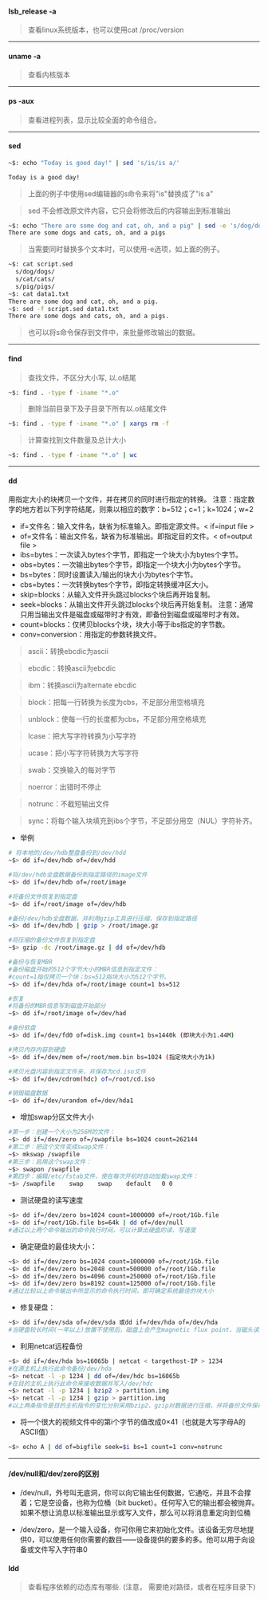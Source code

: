 #### lsb_release -a 
>查看linux系统版本，也可以使用cat /proc/version
---
#### uname -a 
>查看内核版本
---
####  ps -aux
>查看进程列表，显示比较全面的命令组合。
---
#### sed
```bash
~$: echo "Today is good day!" | sed 's/is/is a/'

Today is a good day!
```
>上面的例子中使用sed编辑器的s命令来将"is"替换成了"is a"

>sed 不会修改原文件内容，它只会将修改后的内容输出到标准输出

```bash
~$: echo "There are some dog and cat, oh, and a pig" | sed -e 's/dog/dogs/; s/cat/cats/; s/pig/pigs/'
There are some dogs and cats, oh, and a pigs
```
>当需要同时替换多个文本时，可以使用-e选项，如上面的例子。

```bash
~$: cat script.sed
  s/dog/dogs/
  s/cat/cats/
  s/pig/pigs/
~$: cat data1.txt
There are some dog and cat, oh, and a pig.
~$: sed -f script.sed data1.txt
There are some dogs and cats, oh, and a pigs.
```
>也可以将s命令保存到文件中，来批量修改输出的数据。
---
#### find
>查找文件，不区分大小写, 以.o结尾
```bash
~$: find . -type f -iname "*.o"
```
>删除当前目录下及子目录下所有以.o结尾文件
```bash
~$: find . -type f -iname "*.o" | xargs rm -f
```
>计算查找到文件数量及总计大小
```bash
~$: find . -type f -iname "*.o" | wc 
```
---
#### dd
用指定大小的块拷贝一个文件，并在拷贝的同时进行指定的转换。
注意：指定数字的地方若以下列字符结尾，则乘以相应的数字：b=512；c=1；k=1024；w=2

* if=文件名：输入文件名，缺省为标准输入。即指定源文件。< if=input file >
* of=文件名：输出文件名，缺省为标准输出。即指定目的文件。< of=output file >
* ibs=bytes：一次读入bytes个字节，即指定一个块大小为bytes个字节。
* obs=bytes：一次输出bytes个字节，即指定一个块大小为bytes个字节。
* bs=bytes：同时设置读入/输出的块大小为bytes个字节。
* cbs=bytes：一次转换bytes个字节，即指定转换缓冲区大小。
* skip=blocks：从输入文件开头跳过blocks个块后再开始复制。
* seek=blocks：从输出文件开头跳过blocks个块后再开始复制。
注意：通常只用当输出文件是磁盘或磁带时才有效，即备份到磁盘或磁带时才有效。
* count=blocks：仅拷贝blocks个块，块大小等于ibs指定的字节数。
* conv=conversion：用指定的参数转换文件。

>    ascii：转换ebcdic为ascii

>    ebcdic：转换ascii为ebcdic

>    ibm：转换ascii为alternate ebcdic

>    block：把每一行转换为长度为cbs，不足部分用空格填充

>    unblock：使每一行的长度都为cbs，不足部分用空格填充

>    lcase：把大写字符转换为小写字符

>    ucase：把小写字符转换为大写字符

>    swab：交换输入的每对字节

>    noerror：出错时不停止

>    notrunc：不截短输出文件

>    sync：将每个输入块填充到ibs个字节，不足部分用空（NUL）字符补齐。
* 举例
```sh
# 将本地的/dev/hdb整盘备份到/dev/hdd
~$> dd if=/dev/hdb of=/dev/hdd

#将/dev/hdb全盘数据备份到指定路径的image文件
~$> dd if=/dev/hdb of=/root/image

#将备份文件恢复到指定盘
~$> dd if=/root/image of=/dev/hdb

#备份/dev/hdb全盘数据，并利用gzip工具进行压缩，保存到指定路径
~$> dd if=/dev/hdb | gzip > /root/image.gz

#将压缩的备份文件恢复到指定盘
~$> gzip -dc /root/image.gz | dd of=/dev/hdb

#备份与恢复MBR
#备份磁盘开始的512个字节大小的MBR信息到指定文件：
#count=1指仅拷贝一个块；bs=512指块大小为512个字节。
~$> dd if=/dev/hda of=/root/image count=1 bs=512

#恢复
#将备份的MBR信息写到磁盘开始部分
~$> dd if=/root/image of=/dev/had

#备份软盘
~$> dd if=/dev/fd0 of=disk.img count=1 bs=1440k (即块大小为1.44M)

#拷贝内存内容到硬盘
~$> dd if=/dev/mem of=/root/mem.bin bs=1024 (指定块大小为1k) 

#拷贝光盘内容到指定文件夹，并保存为cd.iso文件
~$> dd if=/dev/cdrom(hdc) of=/root/cd.iso

#销毁磁盘数据
~$> dd if=/dev/urandom of=/dev/hda1
```
 
* 增加swap分区文件大小
```sh
#第一步：创建一个大小为256M的文件：
~$> dd if=/dev/zero of=/swapfile bs=1024 count=262144
#第二步：把这个文件变成swap文件：
~$> mkswap /swapfile
#第三步：启用这个swap文件：
~$> swapon /swapfile
#第四步：编辑/etc/fstab文件，使在每次开机时自动加载swap文件：
~$> /swapfile    swap    swap    default   0 0
```
* 测试硬盘的读写速度
```sh
~$> dd if=/dev/zero bs=1024 count=1000000 of=/root/1Gb.file
~$> dd if=/root/1Gb.file bs=64k | dd of=/dev/null
#通过以上两个命令输出的命令执行时间，可以计算出硬盘的读、写速度
```
* 确定硬盘的最佳块大小：
```sh
~$> dd if=/dev/zero bs=1024 count=1000000 of=/root/1Gb.file
~$> dd if=/dev/zero bs=2048 count=500000 of=/root/1Gb.file
~$> dd if=/dev/zero bs=4096 count=250000 of=/root/1Gb.file
~$> dd if=/dev/zero bs=8192 count=125000 of=/root/1Gb.file
#通过比较以上命令输出中所显示的命令执行时间，即可确定系统最佳的块大小
```
* 修复硬盘：
```sh
~$> dd if=/dev/sda of=/dev/sda 或dd if=/dev/hda of=/dev/hda
#当硬盘较长时间(一年以上)放置不使用后，磁盘上会产生magnetic flux point，当磁头读到这些区域时会遇到困难，并可能导致I/O错误。当这种情况影响到硬盘的第一个扇区时，可能导致硬盘报废。上边的命令有可能使这些数 据起死回生。并且这个过程是安全、高效的
```
* 利用netcat远程备份
```sh
~$> dd if=/dev/hda bs=16065b | netcat < targethost-IP > 1234
#在源主机上执行此命令备份/dev/hda
~$> netcat -l -p 1234 | dd of=/dev/hdc bs=16065b
#在目的主机上执行此命令来接收数据并写入/dev/hdc
~$> netcat -l -p 1234 | bzip2 > partition.img
~$> netcat -l -p 1234 | gzip > partition.img
#以上两条指令是目的主机指令的变化分别采用bzip2、gzip对数据进行压缩，并将备份文件保存在当前目录。
```

* 将一个很大的视频文件中的第i个字节的值改成0×41（也就是大写字母A的ASCII值）
```sh
~$> echo A | dd of=bigfile seek=$i bs=1 count=1 conv=notrunc
```
---
#### /dev/null和/dev/zero的区别
* /dev/null，外号叫无底洞，你可以向它输出任何数据，它通吃，并且不会撑着；它是空设备，也称为位桶（bit bucket）。任何写入它的输出都会被抛弃。如果不想让消息以标准输出显示或写入文件，那么可以将消息重定向到位桶

* /dev/zero，是一个输入设备，你可你用它来初始化文件。该设备无穷尽地提供0，可以使用任何你需要的数目——设备提供的要多的多。他可以用于向设备或文件写入字符串0

#### ldd
> 查看程序依赖的动态库有哪些. (注意， 需要绝对路径，或者在程序目录下)
